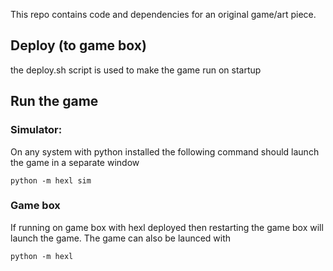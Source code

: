 This repo contains code and dependencies for an original game/art piece.

## Deploy (to game box)
the deploy.sh script is used to make the game run on startup

## Run the game
### Simulator:
On any system with python installed the following command should launch the game in a separate window
```
python -m hexl sim
```
### Game box
If running on game box with hexl deployed then restarting the game box will launch the game.
The game can also be launced with
```
python -m hexl
```

